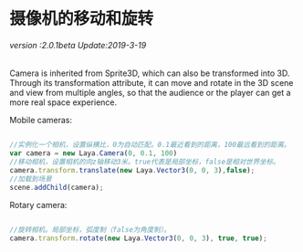# 摄像机的移动和旋转

###### *version :2.0.1beta   Update:2019-3-19*

Camera is inherited from Sprite3D, which can also be transformed into 3D. Through its transformation attribute, it can move and rotate in the 3D scene and view from multiple angles, so that the audience or the player can get a more real space experience.

Mobile cameras:


```typescript

//实例化一个相机，设置纵横比，0为自动匹配。0.1最近看到的距离，100最远看到的距离。
var camera = new Laya.Camera(0, 0.1, 100)
//移动相机，设置相机的向z轴移动3米。true代表是局部坐标，false是相对世界坐标。 
camera.transform.translate(new Laya.Vector3(0, 0, 3),false);
//加载到场景
scene.addChild(camera);
```


Rotary camera:


```typescript

//旋转相机。局部坐标，弧度制（false为角度制）。
camera.transform.rotate(new Laya.Vector3(0, 0, 3), true, true);
```



